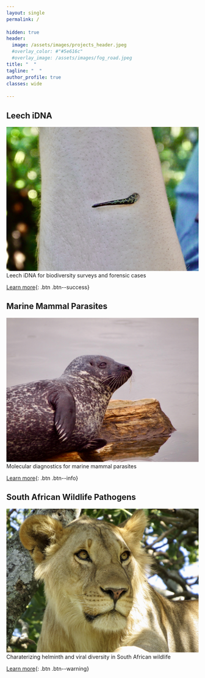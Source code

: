 ```yaml
---
layout: single
permalink: / 
     
hidden: true
header:
  image: /assets/images/projects_header.jpeg
  #overlay_color: #"#5e616c"
  #overlay_image: /assets/images/fog_road.jpeg
title: "  "
tagline: "  "   
author_profile: true
classes: wide

---
```


## Leech iDNA
![leech](/assets/images/leech.jpeg)
Leech iDNA for biodiversity surveys and forensic cases

[Learn more](/projects_idna/){: .btn .btn--success}

## Marine Mammal Parasites
![seal](/assets/images/seal.jpeg)
Molecular diagnostics for marine mammal parasites

[Learn more](/projects_mmp/){: .btn .btn--info}

## South African Wildlife Pathogens
![lion](/assets/images/lion.jpeg)
Charaterizing helminth and viral diversity in South African wildlife

[Learn more](/){: .btn .btn--warning}
